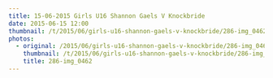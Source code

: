 ```yaml
---
title: 15-06-2015 Girls U16 Shannon Gaels V Knockbride
date: 2015-06-15 12:00
thumbnail: /t/2015/06/girls-u16-shannon-gaels-v-knockbride/286-img_0462.jpg
photos:
  - original: /2015/06/girls-u16-shannon-gaels-v-knockbride/286-img_0462.jpg
    thumbnail: /t/2015/06/girls-u16-shannon-gaels-v-knockbride/286-img_0462.jpg
    title: 286-img_0462
---
```

